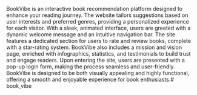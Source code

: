 BookVibe is an interactive book recommendation platform designed to enhance your reading journey. The website tailors suggestions based on user interests and preferred genres, providing a personalized experience for each visitor. With a sleek, animated interface, users are greeted with a dynamic welcome message and an intuitive navigation bar. The site features a dedicated section for users to rate and review books, complete with a star-rating system. BookVibe also includes a mission and vision page, enriched with infographics, statistics, and testimonials to build trust and engage readers. Upon entering the site, users are presented with a pop-up login form, making the process seamless and user-friendly. BookVibe is designed to be both visually appealing and highly functional, offering a smooth and enjoyable experience for book enthusiasts.# book_vibe
